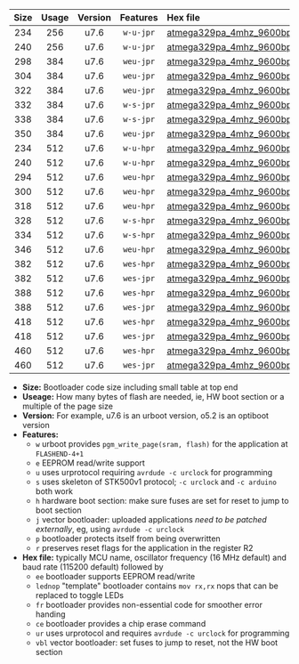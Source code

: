 |Size|Usage|Version|Features|Hex file|
|:-:|:-:|:-:|:-:|:--|
|234|256|u7.6|`w-u-jpr`|[atmega329pa_4mhz_9600bps_ur_vbl.hex](https://raw.githubusercontent.com/stefanrueger/urboot/main/atmega329pa_4mhz_9600bps_ur_vbl.hex)|
|240|256|u7.6|`w-u-jpr`|[atmega329pa_4mhz_9600bps_lednop_ur_vbl.hex](https://raw.githubusercontent.com/stefanrueger/urboot/main/atmega329pa_4mhz_9600bps_lednop_ur_vbl.hex)|
|298|384|u7.6|`weu-jpr`|[atmega329pa_4mhz_9600bps_ee_ur_vbl.hex](https://raw.githubusercontent.com/stefanrueger/urboot/main/atmega329pa_4mhz_9600bps_ee_ur_vbl.hex)|
|304|384|u7.6|`weu-jpr`|[atmega329pa_4mhz_9600bps_ee_lednop_ur_vbl.hex](https://raw.githubusercontent.com/stefanrueger/urboot/main/atmega329pa_4mhz_9600bps_ee_lednop_ur_vbl.hex)|
|322|384|u7.6|`weu-jpr`|[atmega329pa_4mhz_9600bps_ee_lednop_fr_ur_vbl.hex](https://raw.githubusercontent.com/stefanrueger/urboot/main/atmega329pa_4mhz_9600bps_ee_lednop_fr_ur_vbl.hex)|
|332|384|u7.6|`w-s-jpr`|[atmega329pa_4mhz_9600bps_vbl.hex](https://raw.githubusercontent.com/stefanrueger/urboot/main/atmega329pa_4mhz_9600bps_vbl.hex)|
|338|384|u7.6|`w-s-jpr`|[atmega329pa_4mhz_9600bps_lednop_vbl.hex](https://raw.githubusercontent.com/stefanrueger/urboot/main/atmega329pa_4mhz_9600bps_lednop_vbl.hex)|
|350|384|u7.6|`weu-jpr`|[atmega329pa_4mhz_9600bps_ee_lednop_fr_ce_ur_vbl.hex](https://raw.githubusercontent.com/stefanrueger/urboot/main/atmega329pa_4mhz_9600bps_ee_lednop_fr_ce_ur_vbl.hex)|
|234|512|u7.6|`w-u-hpr`|[atmega329pa_4mhz_9600bps_ur.hex](https://raw.githubusercontent.com/stefanrueger/urboot/main/atmega329pa_4mhz_9600bps_ur.hex)|
|240|512|u7.6|`w-u-hpr`|[atmega329pa_4mhz_9600bps_lednop_ur.hex](https://raw.githubusercontent.com/stefanrueger/urboot/main/atmega329pa_4mhz_9600bps_lednop_ur.hex)|
|294|512|u7.6|`weu-hpr`|[atmega329pa_4mhz_9600bps_ee_ur.hex](https://raw.githubusercontent.com/stefanrueger/urboot/main/atmega329pa_4mhz_9600bps_ee_ur.hex)|
|300|512|u7.6|`weu-hpr`|[atmega329pa_4mhz_9600bps_ee_lednop_ur.hex](https://raw.githubusercontent.com/stefanrueger/urboot/main/atmega329pa_4mhz_9600bps_ee_lednop_ur.hex)|
|318|512|u7.6|`weu-hpr`|[atmega329pa_4mhz_9600bps_ee_lednop_fr_ur.hex](https://raw.githubusercontent.com/stefanrueger/urboot/main/atmega329pa_4mhz_9600bps_ee_lednop_fr_ur.hex)|
|328|512|u7.6|`w-s-hpr`|[atmega329pa_4mhz_9600bps.hex](https://raw.githubusercontent.com/stefanrueger/urboot/main/atmega329pa_4mhz_9600bps.hex)|
|334|512|u7.6|`w-s-hpr`|[atmega329pa_4mhz_9600bps_lednop.hex](https://raw.githubusercontent.com/stefanrueger/urboot/main/atmega329pa_4mhz_9600bps_lednop.hex)|
|346|512|u7.6|`weu-hpr`|[atmega329pa_4mhz_9600bps_ee_lednop_fr_ce_ur.hex](https://raw.githubusercontent.com/stefanrueger/urboot/main/atmega329pa_4mhz_9600bps_ee_lednop_fr_ce_ur.hex)|
|382|512|u7.6|`wes-hpr`|[atmega329pa_4mhz_9600bps_ee.hex](https://raw.githubusercontent.com/stefanrueger/urboot/main/atmega329pa_4mhz_9600bps_ee.hex)|
|382|512|u7.6|`wes-jpr`|[atmega329pa_4mhz_9600bps_ee_vbl.hex](https://raw.githubusercontent.com/stefanrueger/urboot/main/atmega329pa_4mhz_9600bps_ee_vbl.hex)|
|388|512|u7.6|`wes-hpr`|[atmega329pa_4mhz_9600bps_ee_lednop.hex](https://raw.githubusercontent.com/stefanrueger/urboot/main/atmega329pa_4mhz_9600bps_ee_lednop.hex)|
|388|512|u7.6|`wes-jpr`|[atmega329pa_4mhz_9600bps_ee_lednop_vbl.hex](https://raw.githubusercontent.com/stefanrueger/urboot/main/atmega329pa_4mhz_9600bps_ee_lednop_vbl.hex)|
|418|512|u7.6|`wes-hpr`|[atmega329pa_4mhz_9600bps_ee_lednop_fr.hex](https://raw.githubusercontent.com/stefanrueger/urboot/main/atmega329pa_4mhz_9600bps_ee_lednop_fr.hex)|
|418|512|u7.6|`wes-jpr`|[atmega329pa_4mhz_9600bps_ee_lednop_fr_vbl.hex](https://raw.githubusercontent.com/stefanrueger/urboot/main/atmega329pa_4mhz_9600bps_ee_lednop_fr_vbl.hex)|
|460|512|u7.6|`wes-hpr`|[atmega329pa_4mhz_9600bps_ee_lednop_fr_ce.hex](https://raw.githubusercontent.com/stefanrueger/urboot/main/atmega329pa_4mhz_9600bps_ee_lednop_fr_ce.hex)|
|460|512|u7.6|`wes-jpr`|[atmega329pa_4mhz_9600bps_ee_lednop_fr_ce_vbl.hex](https://raw.githubusercontent.com/stefanrueger/urboot/main/atmega329pa_4mhz_9600bps_ee_lednop_fr_ce_vbl.hex)|

- **Size:** Bootloader code size including small table at top end
- **Useage:** How many bytes of flash are needed, ie, HW boot section or a multiple of the page size
- **Version:** For example, u7.6 is an urboot version, o5.2 is an optiboot version
- **Features:**
  + `w` urboot provides `pgm_write_page(sram, flash)` for the application at `FLASHEND-4+1`
  + `e` EEPROM read/write support
  + `u` uses urprotocol requiring `avrdude -c urclock` for programming
  + `s` uses skeleton of STK500v1 protocol; `-c urclock` and `-c arduino` both work
  + `h` hardware boot section: make sure fuses are set for reset to jump to boot section
  + `j` vector bootloader: uploaded applications *need to be patched externally*, eg, using `avrdude -c urclock`
  + `p` bootloader protects itself from being overwritten
  + `r` preserves reset flags for the application in the register R2
- **Hex file:** typically MCU name, oscillator frequency (16 MHz default) and baud rate (115200 default) followed by
  + `ee` bootloader supports EEPROM read/write
  + `lednop` "template" bootloader contains `mov rx,rx` nops that can be replaced to toggle LEDs
  + `fr` bootloader provides non-essential code for smoother error handing
  + `ce` bootloader provides a chip erase command
  + `ur` uses urprotocol and requires `avrdude -c urclock` for programming
  + `vbl` vector bootloader: set fuses to jump to reset, not the HW boot section
